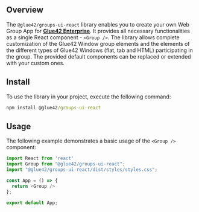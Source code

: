 ## Overview

The `@glue42/groups-ui-react` library enables you to create your own Web Group App for [**Glue42 Enterprise**](https://glue42.com/enterprise/). It provides all necessary functionalities as a single React component - `<Group />`. The library allows complete customization of the Glue42 Window group elements and the elements of the different types of Glue42 Windows (flat, tab and HTML) participating in the group. The provided default components can be replaced or extended with your custom ones.

## Install

To use the library in your project, execute the following command:

```cmd
npm install @glue42/groups-ui-react
```

## Usage

The following example demonstrates a basic usage of the `<Group />` component:

```javascript
import React from 'react'
import Group from "@glue42/groups-ui-react";
import "@glue42/groups-ui-react/dist/styles/styles.css";

const App = () => {
  return <Group />
};

export default App;
```